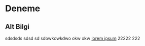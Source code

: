# Deneme

## Alt Bilgi
sdsdsds sdsd sd
sdowkowkdwo okw okw
[lorem ipsum](http://google.com)
22222
222
